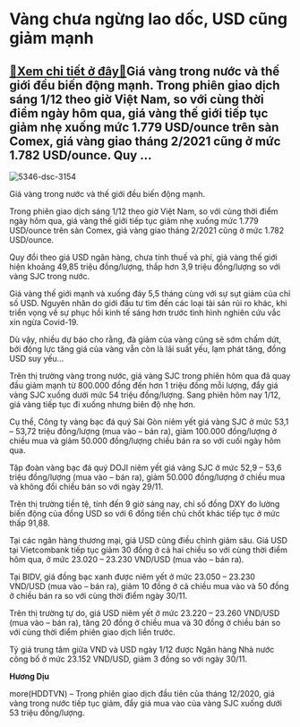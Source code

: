 Vàng chưa ngừng lao dốc, USD cũng giảm mạnh
===========================================

[:gift:Xem chi tiết ở đây:gift:](https://hddtvn.com/vang-chua-ngung-lao-doc-usd-cung-giam-manh/)Giá vàng trong nước và thế giới đều biến động mạnh. Trong phiên giao dịch sáng 1/12 theo giờ Việt Nam, so với cùng thời điểm ngày hôm qua, giá vàng thế giới tiếp tục giảm nhẹ xuống mức 1.779 USD/ounce trên sàn Comex, giá vàng giao tháng 2/2021 cũng ở mức 1.782 USD/ounce. Quy …
-------------------------------------------------------------------------------------------------------------------------------------------------------------------------------------------------------------------------------------------------------------------------------------





![5346-dsc-3154](https://hddtvn.com/wp-content/uploads/2021/01/5346_DSC_3154-2.jpg "Giá vàng trong nước và thế giới đều biến động nhẹ.")


Giá vàng trong nước và thế giới đều biến động mạnh.



Trong phiên giao dịch sáng 1/12 theo giờ Việt Nam, so với cùng thời điểm ngày hôm qua, giá vàng thế giới tiếp tục giảm nhẹ xuống mức 1.779 USD/ounce trên sàn Comex, giá vàng giao tháng 2/2021 cũng ở mức 1.782 USD/ounce.


Quy đổi theo giá USD ngân hàng, chưa tính thuế và phí, giá vàng thế giới hiện khoảng 49,85 triệu đồng/lượng, thấp hơn 3,9 triệu đồng/lượng so với vàng SJC trong nước.


Giá vàng thế giới mạnh và xuống đáy 5,5 tháng cùng với sự sụt giảm của chỉ số USD. Nguyên nhân do giới đầu tư tìm đến các loại tài sản rủi ro khác, khi triển vọng về sự phục hồi kinh tế sáng hơn trước tình hình nghiên cứu vắc xin ngừa Covid-19.


Dù vậy, nhiều dự báo cho rằng, đà giảm của vàng cũng sẽ sớm chấm dứt, bởi động lực tăng giá của vàng vẫn còn là lãi suất yếu, lạm phát tăng, đồng USD suy yếu…


Trên thị trường vàng trong nước, giá vàng SJC trong phiên hôm qua đã quay đầu giảm mạnh từ 800.000 đồng đến hơn 1 triệu đồng mỗi lượng, đẩy giá vàng SJC xuống dưới mức 54 triệu đồng/lượng. Sang phiên hôm nay 1/12, giá vàng tiếp tục đi xuống nhưng biên độ nhẹ hơn.


Cụ thể, Công ty vàng bạc đá quý Sài Gòn niêm yết giá vàng SJC ở mức 53,1 – 53,72 triệu đồng/lượng (mua vào – bán ra), giảm 100.000 đồng/lượng ở chiều mua và giảm 50.000 đồng/lượng chiều bán ra so với cuối ngày hôm qua.


Tập đoàn vàng bạc đá quý DOJI niêm yết giá vàng SJC ở mức 52,9 – 53,6 triệu đồng/lượng (mua vào – bán ra), giảm 50.000 đồng/lượng ở chiều mua và không đổi chiều bán so với ngày 29/11.


Trên thị trường tiền tệ, tính đến 9 giờ sáng nay, chỉ số đồng DXY đo lường biến động của đồng USD so với 6 đồng tiền chủ chốt khác tiếp tục ở mức thấp 91,88.


Tại các ngân hàng thương mại, giá USD cũng điều chỉnh giảm sâu. Giá USD tại Vietcombank tiếp tục giảm 30 đồng ở cả hai chiều so với cùng thời điểm hôm qua, ở mức 23.020 – 23.230 VND/USD (mua vào – bán ra).


Tại BIDV, giá đồng bạc xanh được niêm yết ở mức 23.050 – 23.230 VND/USD (mua vào – bán ra), giảm 10 đồng ở cả chiều mua vào và 50 đồng ở chiều bán ra so với cùng thời điểm ngày 30/11.


Trên thị trường tự do, giá USD niêm yết ở mức 23.220 – 23.260 VND/USD (mua vào – bán ra), tăng 20 đồng ở chiều mua và 30 đồng ở chiều bán so với cùng thời điểm phiên giao dịch liền trước.


Tỷ giá trung tâm giữa VND và USD ngày 1/12 được Ngân hàng Nhà nước công bố ở mức 23.152 VND/USD, giảm 3 đồng so với ngày 30/11.




**Hương Dịu**



more(HDDTVN) – Trong phiên giao dịch đầu tiên của tháng 12/2020, giá vàng trong nước tiếp tục giảm, đẩy giá mua vào của vàng SJC xuống dưới 53 triệu đồng/lượng.

